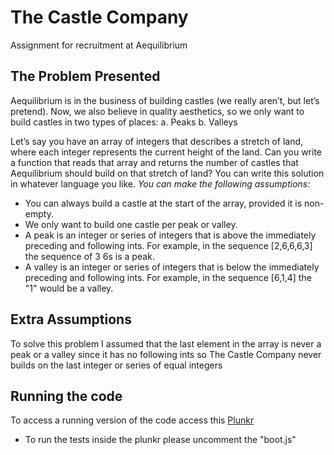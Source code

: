 # The Castle Company
Assignment for recruitment at Aequilibrium

## The Problem Presented

Aequilibrium is in the business of building castles (we really aren’t, but let’s pretend). Now, we also
believe in quality aesthetics, so we only want to build castles in two types of places:
a. Peaks
b. Valleys

Let’s say you have an array of integers that describes a stretch of land, where each integer represents the
current height of the land. Can you write a function that reads that array and returns the number of
castles that Aequilibrium should build on that stretch of land? You can write this solution in whatever
language you like.
*You can make the following assumptions:*
- You can always build a castle at the start of the array, provided it is non-empty.
- We only want to build one castle per peak or valley.
- A peak is an integer or series of integers that is above the immediately preceding and following
ints. For example, in the sequence [2,6,6,6,3] the sequence of 3 6s is a peak.
- A valley is an integer or series of integers that is below the immediately preceding and
following ints. For example, in the sequence [6,1,4] the "1" would be a valley.

## Extra Assumptions

To solve this problem I assumed that the last element in the array is never a peak or a valley since it has no following ints so The Castle Company never builds on the last integer or series of equal integers


## Running the code
To access a running version of the code access this [Plunkr](https://plnkr.co/edit/EK1leYhB7MMviyVum9ll?p=preview)
- To run the tests inside the plunkr please uncomment the "boot.js" <script> tag in index.html